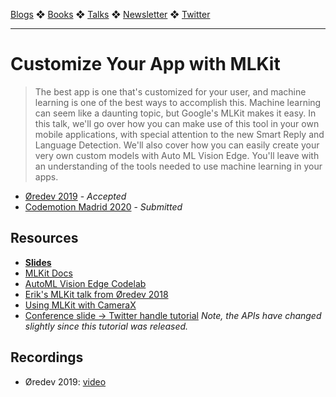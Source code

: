 [Blogs](../blogs.md) ❖ [Books](../books.md) ❖ [Talks](../talks.md) ❖ [Newsletter](https://tinyletter.com/vgonda) ❖ [Twitter](https://twitter.com/TTGonda)

---

# Customize Your App with MLKit

> The best app is one that's customized for your user, and machine learning is one of the best ways to accomplish this. Machine learning can seem like a daunting topic, but Google's MLKit makes it easy. In this talk, we'll go over how you can make use of this tool in your own mobile applications, with special attention to the new Smart Reply and Language Detection. We'll also cover how you can easily create your very own custom models with Auto ML Vision Edge. You'll leave with an understanding of the tools needed to use machine learning in your apps.

- [Øredev 2019](https://oredev.org/) - _Accepted_
- [Codemotion Madrid 2020](https://www.codemotion.com/) - _Submitted_

## Resources

- **[Slides](https://speakerdeck.com/vgonda/customize-your-app-with-mlkit)**
- [MLKit Docs](https://developers.google.com/ml-kit/)
- [AutoML Vision Edge Codelab](https://codelabs.developers.google.com/codelabs/automl-vision-edge-in-mlkit/index.html)
- [Erik's MLKit talk from Øredev 2018](https://vimeo.com/314312723)
- [Using MLKit with CameraX](https://www.bignerdranch.com/blog/using-firebasemlkit-with-camerax/)
- [Conference slide -> Twitter handle tutorial](https://www.raywenderlich.com/5804-text-recognition-with-ml-kit) _Note, the APIs have changed slightly since this tutorial was released._

## Recordings

- Øredev 2019: [video](https://youtu.be/9sqM5DgBjhs)
